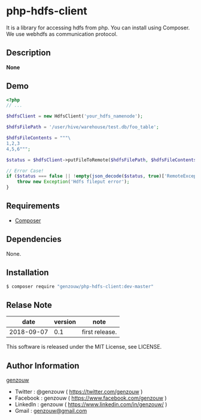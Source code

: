 # php-hdfs-client

It is a library for accessing hdfs from php.
You can install using Composer.
We use webhdfs as communication protocol.

## Description

**None**

## Demo

```php
<?php
// ...

$hdfsClient = new HdfsClient('your_hdfs_namenode');

$hdfsFilePath = '/user/hive/warehouse/test.db/foo_table';

$hdfsFileContents = """\
1,2,3
4,5,6""";

$status = $hdfsClient->putFileToRemote($hdfsFilePath, $hdfsFileContents);

// Error Case!
if ($status === false || !empty(json_decode($status, true)['RemoteException']['exception'])) {
    throw new Exception('Hdfs fileput error');
}
```

## Requirements

* [Composer](https://getcomposer.org/)

## Dependencies

None.

## Installation

```bash
$ composer require "genzouw/php-hdfs-client:dev-master"
```

## Relase Note

| date       | version | note           |
| ---        | ---     | ---            |
| 2018-09-07 | 0.1     | first release. |

This software is released under the MIT License, see LICENSE.

## Author Information

[genzouw](https://genzouw.com)

* Twitter   : @genzouw ( https://twitter.com/genzouw )
* Facebook  : genzouw ( https://www.facebook.com/genzouw )
* LinkedIn  : genzouw ( https://www.linkedin.com/in/genzouw/ )
* Gmail     : genzouw@gmail.com

